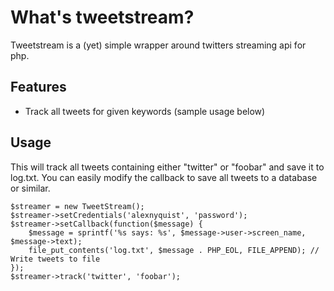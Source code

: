 # What's tweetstream?

Tweetstream is a (yet) simple wrapper around twitters streaming api for php.

## Features
 * Track all tweets for given keywords (sample usage below)

## Usage

This will track all tweets containing either "twitter" or "foobar" and save it to log.txt. You can easily modify the callback to save all tweets to a database or similar.

	$streamer = new TweetStream();
	$streamer->setCredentials('alexnyquist', 'password');
	$streamer->setCallback(function($message) {
		$message = sprintf('%s says: %s', $message->user->screen_name, $message->text);
		file_put_contents('log.txt', $message . PHP_EOL, FILE_APPEND); // Write tweets to file
	});
	$streamer->track('twitter', 'foobar');